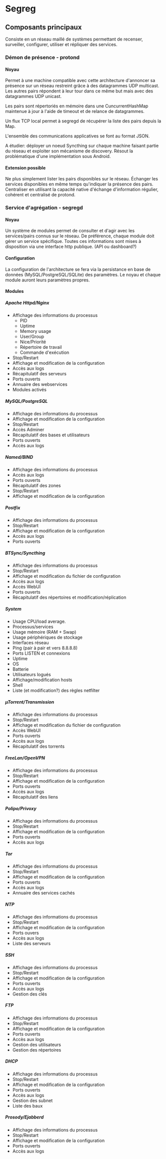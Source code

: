 # Segreg #

## Composants principaux ##

Consiste en un réseau maillé de systèmes permettant de recenser, surveiller, configurer, utiliser et répliquer des services.

### Démon de présence - protond ###

#### Noyau ####

Permet à une machine compatible avec cette architecture d'annoncer sa présence sur un réseau restreint grâce à des datagrammes UDP multicast. Les autres pairs répondent à leur tour dans ce même but mais avec des datagrammes UDP unicast.

Les pairs sont répertoriés en mémoire dans une CuncurrentHashMap maintenue à jour à l'aide de timeout et de relance de datagrammes.

Un flux TCP local permet à segregd de récupérer la liste des pairs depuis la Map.

L'ensemble des communications applicatives se font au format JSON.

A étudier: déployer un noeud Syncthing sur chaque machine faisant partie du réseau et exploiter son mécanisme de discovery. Résout la problématique d'une implémentation sous Android.

#### Extension possible ####

Ne plus simplement lister les pairs disponibles sur le réseau. Échanger les services disponibles en même temps qu'indiquer la présence des pairs. Centraliser en utilisant la capacité native d'échange d'information régulier, cohérent et centralisé de protond.

### Service d'agrégation - segregd ###

#### Noyau ####

Un système de modules permet de consulter et d'agir avec les services/pairs connus sur le réseau. De préférence, chaque module doit gérer un service spécifique. Toutes ces informations sont mises à disposition via une interface http publique. (API ou dashboard?)

#### Configuration ####

La configuration de l'architecture se fera via la persistance en base de données (MySQL/PostgreSQL/SQLite) des paramètres. Le noyau et chaque module auront leurs paramètres propres.

#### Modules ####

##### Apache Httpd/Nginx #####

* Affichage des informations du processus
	* PID
	* Uptime
	* Memory usage
	* User/Group
	* Nice/Priorité
	* Répertoire de travail
	* Commande d'exécution
* Stop/Restart
* Affichage et modification de la configuration
* Accès aux logs
* Récapitulatif des serveurs
* Ports ouverts
* Annuaire des webservices
* Modules activés

##### MySQL/PostgreSQL #####

* Affichage des informations du processus
* Affichage et modification de la configuration
* Stop/Restart
* Accès Adminer
* Récapitulatif des bases et utilisateurs
* Ports ouverts
* Accès aux logs

##### Named/BIND #####

* Affichage des informations du processus
* Accès aux logs
* Ports ouverts
* Récapitulatif des zones
* Stop/Restart
* Affichage et modification de la configuration

##### Postfix #####

* Affichage des informations du processus
* Stop/Restart
* Affichage et modification de la configuration
* Accès aux logs
* Ports ouverts

##### BTSync/Syncthing #####

* Affichage des informations du processus
* Stop/Restart
* Affichage et modification du fichier de configuration
* Accès aux logs
* Accès WebUI
* Ports ouverts
* Récapitulatif des répertoires et modification/réplication

##### System #####

* Usage CPU/load average.
* Processus/services
* Usage mémoire (RAM + Swap)
* Usage périphériques de stockage
* Interfaces réseau
* Ping (pair à pair et vers 8.8.8.8)
* Ports LISTEN et connexions
* Uptime
* OS
* Batterie
* Utilisateurs logués
* Affichage/modification hosts
* Shell
* Liste (et modification?) des règles netfilter

##### µTorrent/Transmission #####

* Affichage des informations du processus
* Stop/Restart
* Affichage et modification du fichier de configuration
* Accès WebUI
* Ports ouverts
* Accès aux logs
* Récapitulatif des torrents

##### FreeLan/OpenVPN #####

* Affichage des informations du processus
* Stop/Restart
* Affichage et modification de la configuration
* Ports ouverts
* Accès aux logs
* Récapitulatif des liens

##### Polipo/Privoxy #####

* Affichage des informations du processus
* Stop/Restart
* Affichage et modification de la configuration
* Ports ouverts
* Accès aux logs

##### Tor #####

* Affichage des informations du processus
* Stop/Restart
* Affichage et modification de la configuration
* Ports ouverts
* Accès aux logs
* Annuaire des services cachés

##### NTP #####

* Affichage des informations du processus
* Stop/Restart
* Affichage et modification de la configuration
* Ports ouvers
* Accès aux logs
* Liste des serveurs

##### SSH #####

* Affichage des informations du processus
* Stop/Restart
* Affichage et modification de la configuration
* Ports ouverts
* Accès aux logs
* Gestion des clés

##### FTP #####

* Affichage des informations du processus
* Stop/Restart
* Affichage et modification de la configuration
* Ports ouverts
* Accès aux logs
* Gestion des utilisateurs
* Gestion des répertoires

##### DHCP #####

* Affichage des informations du processus
* Stop/Restart
* Affichage et modification de la configuration
* Ports ouverts
* Accès aux logs
* Gestion des subnet
* Liste des baux

##### Prosody/Ejabberd #####

* Affichage des informations du processus
* Stop/Restart
* Affichage et modification de la configuration
* Ports ouverts
* Accès aux logs

